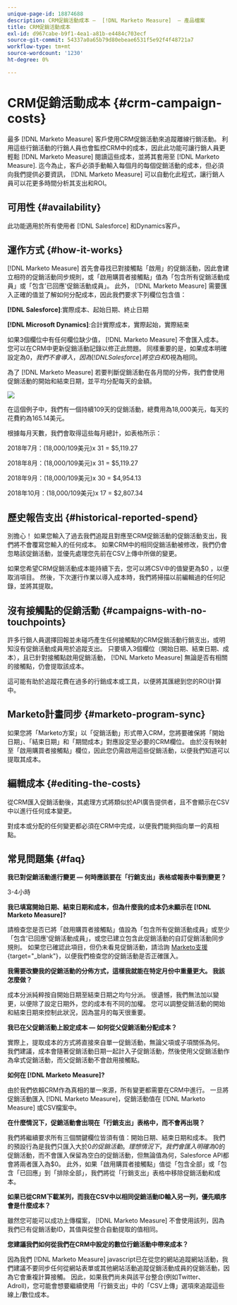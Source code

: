 ```yaml
---
unique-page-id: 18874688
description: CRM促銷活動成本 —  [!DNL Marketo Measure]  — 產品檔案
title: CRM促銷活動成本
exl-id: d967cabe-b9f1-4ea1-a81b-e4484c703ecf
source-git-commit: 54337a0a65b79d80ebeae6531f5e92f4f48721a7
workflow-type: tm+mt
source-wordcount: '1230'
ht-degree: 0%

---
```


# CRM促銷活動成本 {#crm-campaign-costs}

最多 [!DNL Marketo Measure] 客戶使用CRM促銷活動來追蹤離線行銷活動。 利用這些行銷活動的行銷人員也會監控CRM中的成本，因此此功能可讓行銷人員更輕鬆 [!DNL Marketo Measure] 閱讀這些成本，並將其套用至 [!DNL Marketo Measure]. 迄今為止，客戶必須手動輸入每個月的每個促銷活動的成本，但必須向我們提供必要資訊， [!DNL Marketo Measure] 可以自動化此程式，讓行銷人員可以花更多時間分析其支出和ROI。

## 可用性 {#availability}

此功能適用於所有使用者 [!DNL Salesforce] 和Dynamics客戶。

## 運作方式 {#how-it-works}

[!DNL Marketo Measure] 首先會尋找已對接觸點「啟用」的促銷活動，因此會建立相符的促銷活動同步規則，或「啟用購買者接觸點」值為「包含所有促銷活動成員」或「包含&#39;已回應&#39;促銷活動成員」。 此外， [!DNL Marketo Measure] 需要匯入正確的值並了解如何分配成本，因此我們要求下列欄位包含值：

**[!DNL Salesforce]**:實際成本、起始日期、終止日期

**[!DNL Microsoft Dynamics]**:合計實際成本，實際起始，實際結束

如果3個欄位中有任何欄位缺少值， [!DNL Marketo Measure] 不會匯入成本。 您可以在CRM中更新促銷活動記錄以修正此問題。 同樣重要的是，如果成本明確設定為$0，我們不會導入，因為 [!DNL Salesforce] 將空白和$0視為相同。

為了 [!DNL Marketo Measure] 若要判斷促銷活動在各月間的分佈，我們會使用促銷活動的開始和結束日期，並平均分配每天的金額。

![](assets/1.jpg)

在這個例子中，我們有一個持續109天的促銷活動，總費用為18,000美元，每天的花費約為165.14美元。

根據每月天數，我們會取得這些每月總計，如表格所示：

2018年7月：(18,000/109美元)x 31 = $5,119.27

2018年8月：(18,000/109美元)x 31 = $5,119.27

2018年9月：(18,000/109美元)x 30 = $4,954.13

2018年10月：(18,000/109美元)x 17 = $2,807.34

## 歷史報告支出 {#historical-reported-spend}

別擔心！ 如果您輸入了過去我們追蹤且對應至CRM促銷活動的促銷活動支出，我們將不會覆寫您輸入的任何成本。 如果CRM中的相同促銷活動被修改，我們仍會忽略該促銷活動，並優先處理您先前在CSV上傳中所做的變更。

如果您希望CRM促銷活動成本能持續下去，您可以將CSV中的值變更為$0 ，以便取消項目。 然後，下次運行作業以導入成本時，我們將掃描以前編輯過的任何記錄，並將其提取。

## 沒有接觸點的促銷活動 {#campaigns-with-no-touchpoints}

許多行銷人員選擇回報並未碰巧產生任何接觸點的CRM促銷活動行銷支出，或明知沒有促銷活動成員用於追蹤支出。 只要填入3個欄位（開始日期、結束日期、成本），且已針對接觸點啟用促銷活動， [!DNL Marketo Measure] 無論是否有相關的接觸點，仍會提取該成本。

這可能有助於追蹤花費在過多的行銷成本或工具，以便將其匯總到您的ROI計算中。

## Marketo計畫同步 {#marketo-program-sync}

如果您將「Marketo方案」以「促銷活動」形式帶入CRM，您將要確保將「開始日期」、「結束日期」和「期間成本」對應設定至必要的CRM欄位。 由於沒有映射至「啟用購買者接觸點」欄位，因此您仍需啟用這些促銷活動，以便我們知道可以提取其成本。

## 編輯成本 {#editing-the-costs}

從CRM匯入促銷活動後，其處理方式將類似於API廣告提供者，且不會顯示在CSV中以進行任何成本變更。

對成本或分配的任何變更都必須在CRM中完成，以便我們能夠指向單一的真相點。

## 常見問題集 {#faq}

**我已對促銷活動進行變更 — 何時應該要在「行銷支出」表格或報表中看到變更？**

3-4小時

**我已填寫開始日期、結束日期和成本，但為什麼我的成本仍未顯示在 [!DNL Marketo Measure]?**

請檢查您是否已將「啟用購買者接觸點」值設為「包含所有促銷活動成員」或至少「包含&#39;已回應&#39;促銷活動成員」，或您已建立包含此促銷活動的自訂促銷活動同步規則。 如果您已確認此項目，但仍未看見促銷活動，請洽詢 [Marketo支援](https://nation.marketo.com/t5/support/ct-p/Support){target=&quot;_blank&quot;}，以便我們檢查您的促銷活動是否正確匯入。

**我需要改變我的促銷活動的分佈方式，這樣我就能在特定月份中重量更大。 我該怎麼做？**

成本分派純粹按自開始日期至結束日期之均勻分派。 很遺憾，我們無法加以變更，以便除了設定日期外，您的成本有不同的加權。 您可以調整促銷活動的開始和結束日期來控制此狀況，因為當月的每天很重要。

**我已在父促銷活動上設定成本 — 如何從父促銷活動分配成本？**

實際上，提取成本的方式將直接來自單一促銷活動，無論父項或子項關係為何。 我們建議，成本會隨著促銷活動日期一起計入子促銷活動，然後使用父促銷活動作為傘式促銷活動，而父促銷活動不會啟用接觸點。

**如何在 [!DNL Marketo Measure]?**

由於我們依賴CRM作為真相的單一來源，所有變更都需要在CRM中進行。 一旦將促銷活動匯入 [!DNL Marketo Measure]，促銷活動值在 [!DNL Marketo Measure] 或CSV檔案中。

**在什麼情況下，促銷活動會出現在「行銷支出」表格中，而不會再出現？**

我們將繼續要求所有三個關鍵欄位皆須有值：開始日期、結束日期和成本。 我們的預設行為是我們只匯入大於$0的促銷活動。 理想情況下，我們會匯入明確為$0的促銷活動，而不會匯入保留為空白的促銷活動，但無論值為何，Salesforce API都會將兩者匯入為$0。 此外，如果「啟用購買者接觸點」值從「包含全部」或「包含「已回應」到「排除全部」，我們將從「行銷支出」表格中移除促銷活動和成本。

**如果已從CRM下載某列，而我在CSV中以相同促銷活動ID輸入另一列，優先順序會是什麼成本？**

雖然您可能可以成功上傳檔案， [!DNL Marketo Measure] 不會使用該列，因為我們已有促銷活動ID，其值與從整合自動提取的值相同。

**您建議我們如何從我們在CRM中設定的數位行銷活動中帶來成本？**

因為我們 [!DNL Marketo Measure] javascript已在從您的網站追蹤網站活動，我們建議不要同步任何從網站表單或其他網站活動追蹤促銷活動成員的促銷活動，因為它會重複計算接觸。 因此，如果我們尚未與該平台整合(例如Twitter、Adroll)，您可能會想要繼續使用「行銷支出」中的「CSV上傳」選項來追蹤這些線上/數位成本。
